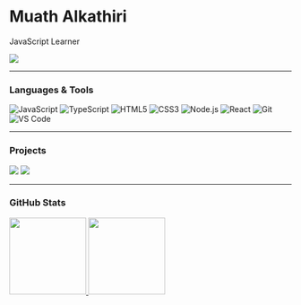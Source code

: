 # Muath Alkathiri

JavaScript Learner

[![](https://raw.githubusercontent.com/adamalston/adamalston/master/profile.gif)](https://www.adamalston.com/)

---

### Languages & Tools

![JavaScript](https://img.shields.io/badge/-JavaScript-000?&logo=JavaScript)
![TypeScript](https://img.shields.io/badge/-TypeScript-000?&logo=TypeScript)
![HTML5](https://img.shields.io/badge/-HTML5-000?&logo=HTML5)
![CSS3](https://img.shields.io/badge/-CSS3-000?&logo=CSS3)
![Node.js](https://img.shields.io/badge/-Node.js-000?&logo=node.js)
![React](https://img.shields.io/badge/-React-000?&logo=React)
![Git](https://img.shields.io/badge/-Git-000?&logo=Git)
![VS Code](https://img.shields.io/badge/-VSCode-000?&logo=Visual-Studio-Code)

---

### Projects

<!-- Add your own projects here -->
[![](https://img.shields.io/badge/-🌐%20Quiz%20Game-000)](https://github.com/MuathAlkahtiri/game-app)
[![](https://img.shields.io/badge/-🧠%20JavaScript%20Practice-000)](https://github.com/MuathAlkahtiri/javascript-amazon-project)

---

### GitHub Stats

<a href="https://github.com/MuathAlkathiri">
  <img height="137px" src="https://github-readme-stats.vercel.app/api?username=MuathAlkathiri&hide_title=true&hide_border=true&show_icons=true&include_all_commits=true&count_private=true&line_height=21&text_color=000&icon_color=000&bg_color=0,ea6161,ffc64d,fffc4d,52fa5a&theme=graywhite" />
  <img height="137px" src="https://github-readme-stats.vercel.app/api/top-langs/?username=MuathAlkathiri&hide=html&hide_title=true&hide_border=true&layout=compact&langs_count=6&text_color=000&icon_color=fff&bg_color=0,52fa5a,4dfcff,c64dff&theme=graywhite" />
</a>
